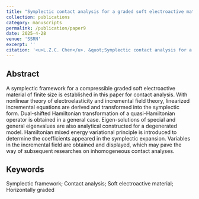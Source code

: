 ```yaml
---
title: "Symplectic contact analysis for a graded soft electroactive material under uniform biasing fields"
collection: publications
category: manuscripts
permalink: /publication/paper9
date: 2025-4-28
venue: 'SSRN'
excerpt: ''
citation: '<u>L.Z.C. Chen</u>. &quot;Symplectic contact analysis for a graded soft electroactive material under uniform biasing fields. &quot; <i>SSRN</i>, 2025. http://dx.doi.org/10.2139/ssrn.5240420'
---
```


<!---
paperurl: 'http://chainjackson.github.io/Chain.github.io/files/preprint1.pdf'
--->

## Abstract
A symplectic framework for a compressible graded soft electroactive material of finite size is established in this paper for contact analysis.  With nonlinear theory of electroelasticity and incremental field theory, linearized incremental equations are derived and transformed into the symplectic form.  Dual-shifted Hamiltonian transformation of a quasi-Hamiltonian operator is obtained in a general case.  Eigen-solutions of special and general eigenvalues are also analytical constructed for a degenerated model.  Hamiltonian mixed energy variational principle is introduced to determine the coefficients appeared in the symplectic expansion.  Variables in the incremental field are obtained and displayed, which may pave the way of subsequent researches on inhomogeneous contact analyses.

## Keywords
Symplectic framework; Contact analysis; Soft electroactive material; Horizontally graded
